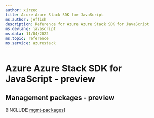 ```yaml
---
author: xirzec
title: Azure Azure Stack SDK for JavaScript
ms.author: jeffish
description: Reference for Azure Azure Stack SDK for JavaScript
ms.devlang: javascript
ms.data: 11/04/2022
ms.topic: reference
ms.service: azurestack
---
```

# Azure Azure Stack SDK for JavaScript - preview

## Management packages - preview
[!INCLUDE [mgmt-packages](azure-stack-mgmt-index.md)]